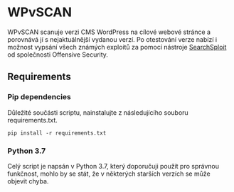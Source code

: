 # WPvSCAN
WPvSCAN scanuje verzi CMS WordPress na cílové webové stránce a porovnává jí s nejaktuálnější vydanou verzí. Po otestování verze nabízí i možnost vypsání všech známých exploitů za pomocí nástroje [SearchSploit](https://github.com/offensive-security/exploitdb) od společnosti Offensive Security.

## Requirements
### Pip dependencies
Důležité součásti scriptu, nainstalujte z následujícího souboru requirements.txt.
```
pip install -r requirements.txt
```
### Python 3.7
Celý script je napsán v Python 3.7, který doporučuji použít pro správnou funkčnost, mohlo by se stát, že v některých starších verzích se může objevit chyba.

